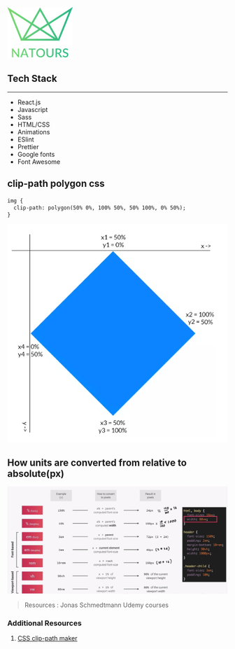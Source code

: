 ![Logo](src/img/logo-green-1x.png "Logo")

## Tech Stack
---
- React.js
- Javascript
- Sass
- HTML/CSS
- Animations
- ESlint
- Prettier
- Google fonts
- Font Awesome
## clip-path polygon css

```
img {
  clip-path: polygon(50% 0%, 100% 50%, 50% 100%, 0% 50%);
}

```
![clip-path](src/img/clip.png "clip-path")

## How units are converted from relative to absolute(px)
![units](src/img/px.jpg "units")
> Resources : Jonas Schmedtmann Udemy courses


### Additional Resources
1. <a href="https://bennettfeely.com/clippy/" target="_blank">CSS clip-path maker</a>